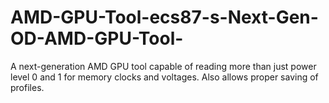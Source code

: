 # AMD-GPU-Tool-ecs87-s-Next-Gen-OD-AMD-GPU-Tool-
A next-generation AMD GPU tool capable of reading more than just power level 0 and 1 for memory clocks and voltages. Also allows proper saving of profiles.
